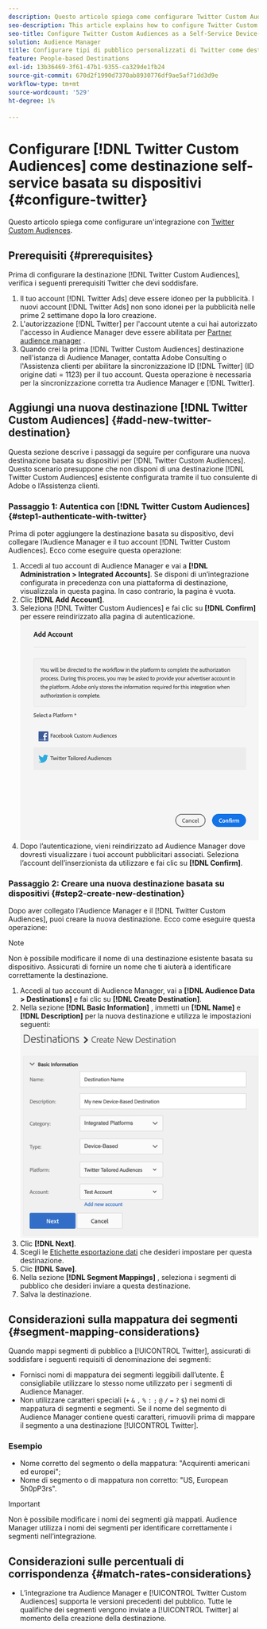 ```yaml
---
description: Questo articolo spiega come configurare Twitter Custom Audiences per le integrazioni nuove ed esistenti.
seo-description: This article explains how to configure Twitter Custom Audiences for both new and existing integrations.
seo-title: Configure Twitter Custom Audiences as a Self-Service Device-Based Destination
solution: Audience Manager
title: Configurare tipi di pubblico personalizzati di Twitter come destinazione self-service basata su dispositivi
feature: People-based Destinations
exl-id: 13b36469-3f61-47b1-9355-ca329de1fb24
source-git-commit: 670d2f1990d7370ab8930776df9ae5af71dd3d9e
workflow-type: tm+mt
source-wordcount: '529'
ht-degree: 1%

---
```


# Configurare [!DNL Twitter Custom Audiences] come destinazione self-service basata su dispositivi {#configure-twitter}

Questo articolo spiega come configurare un&#39;integrazione con [Twitter Custom Audiences](https://business.twitter.com/en/targeting/tailored-audiences.html).

## Prerequisiti {#prerequisites}

Prima di configurare la destinazione [!DNL Twitter Custom Audiences], verifica i seguenti prerequisiti Twitter che devi soddisfare.

1. Il tuo account [!DNL Twitter Ads] deve essere idoneo per la pubblicità. I nuovi account [!DNL Twitter Ads] non sono idonei per la pubblicità nelle prime 2 settimane dopo la loro creazione.
2. L&#39;autorizzazione [!DNL Twitter] per l&#39;account utente a cui hai autorizzato l&#39;accesso in Audience Manager deve essere abilitata per [Partner audience manager](https://business.twitter.com/en/help/troubleshooting/multi-user-login-faq.html#accesslevels) .
3. Quando crei la prima [!DNL Twitter Custom Audiences] destinazione nell&#39;istanza di Audience Manager, contatta Adobe Consulting o l&#39;Assistenza clienti per abilitare la sincronizzazione ID [!DNL Twitter] (ID origine dati = 1123) per il tuo account. Questa operazione è necessaria per la sincronizzazione corretta tra Audience Manager e [!DNL Twitter].

## Aggiungi una nuova destinazione [!DNL Twitter Custom Audiences] {#add-new-twitter-destination}

Questa sezione descrive i passaggi da seguire per configurare una nuova destinazione basata su dispositivi per [!DNL Twitter Custom Audiences]. Questo scenario presuppone che non disponi di una destinazione [!DNL Twitter Custom Audiences] esistente configurata tramite il tuo consulente di Adobe o l’Assistenza clienti.

### Passaggio 1: Autentica con [!DNL Twitter Custom Audiences] {#step1-authenticate-with-twitter}

Prima di poter aggiungere la destinazione basata su dispositivo, devi collegare l’Audience Manager e il tuo account [!DNL Twitter Custom Audiences]. Ecco come eseguire questa operazione:

1. Accedi al tuo account di Audience Manager e vai a **[!DNL Administration > Integrated Accounts]**. Se disponi di un’integrazione configurata in precedenza con una piattaforma di destinazione, visualizzala in questa pagina. In caso contrario, la pagina è vuota.
1. Clic **[!DNL Add Account]**.
1. Seleziona [!DNL Twitter Custom Audiences] e fai clic su **[!DNL Confirm]** per essere reindirizzato alla pagina di autenticazione.                     ![piattaforme integrate](assets/dbd-integrated-platforms.png)
1. Dopo l’autenticazione, vieni reindirizzato ad Audience Manager dove dovresti visualizzare i tuoi account pubblicitari associati. Seleziona l’account dell’inserzionista da utilizzare e fai clic su **[!DNL Confirm]**.

### Passaggio 2: Creare una nuova destinazione basata su dispositivi {#step2-create-new-destination}

Dopo aver collegato l&#39;Audience Manager e il [!DNL Twitter Custom Audiences], puoi creare la nuova destinazione. Ecco come eseguire questa operazione:

>[!NOTE]
>
>Non è possibile modificare il nome di una destinazione esistente basata su dispositivo. Assicurati di fornire un nome che ti aiuterà a identificare correttamente la destinazione.

1. Accedi al tuo account di Audience Manager, vai a **[!DNL Audience Data > Destinations]** e fai clic su **[!DNL Create Destination]**.
1. Nella sezione **[!DNL Basic Information]** , immetti un **[!DNL Name]** e **[!DNL Description]** per la nuova destinazione e utilizza le impostazioni seguenti: ![setup](assets/dbd-new-basic.png)
1. Clic **[!DNL Next]**.
1. Scegli le [Etichette esportazione dati](/help/using/features/data-export-controls.md#controls-labels) che desideri impostare per questa destinazione.
1. Clic **[!DNL Save]**.
1. Nella sezione **[!DNL Segment Mappings]** , seleziona i segmenti di pubblico che desideri inviare a questa destinazione.
1. Salva la destinazione.

## Considerazioni sulla mappatura dei segmenti {#segment-mapping-considerations}

Quando mappi segmenti di pubblico a [!UICONTROL Twitter], assicurati di soddisfare i seguenti requisiti di denominazione dei segmenti:

* Fornisci nomi di mappatura dei segmenti leggibili dall’utente. È consigliabile utilizzare lo stesso nome utilizzato per i segmenti di Audience Manager.
* Non utilizzare caratteri speciali (`+` `&` `,` `%` `:` `;` `@` `/` `=` `?` `$`) nei nomi di mappatura di segmenti e segmenti. Se il nome del segmento di Audience Manager contiene questi caratteri, rimuovili prima di mappare il segmento a una destinazione [!UICONTROL Twitter].

### Esempio

* Nome corretto del segmento o della mappatura: &quot;Acquirenti americani ed europei&quot;;
* Nome di segmento o di mappatura non corretto: &quot;US, European 5h0pP3rs&quot;.

>[!IMPORTANT]
>
>Non è possibile modificare i nomi dei segmenti già mappati. Audience Manager utilizza i nomi dei segmenti per identificare correttamente i segmenti nell’integrazione.

## Considerazioni sulle percentuali di corrispondenza {#match-rates-considerations}

* L’integrazione tra Audience Manager e [!UICONTROL Twitter Custom Audiences] supporta le versioni precedenti del pubblico. Tutte le qualifiche dei segmenti vengono inviate a [!UICONTROL Twitter] al momento della creazione della destinazione.
